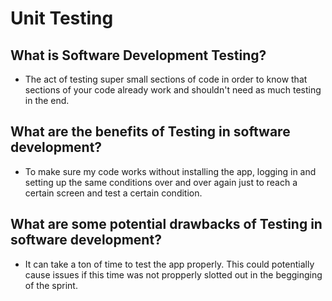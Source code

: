 # Unit Testing

## What is Software Development Testing?

* The act of testing super small sections of code in order to know that sections of your code already work and shouldn't need as much testing in the end.

## What are the benefits of Testing in software development?

* To make sure my code works without installing the app, logging in and setting up the same conditions over and over again just to reach a certain screen and test a certain condition.

## What are some potential drawbacks of Testing in software development?

* It can take a ton of time to test the app properly. This could potentially cause issues if this time was not propperly slotted out in the begginging of the sprint.